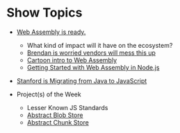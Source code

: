 # Show Topics

* [Web Assembly is ready.](https://lists.w3.org/Archives/Public/public-webassembly/2017Feb/0002.html)
  * What kind of impact will it have on the ecosystem?
  * [Brendan is worried vendors will mess this up](http://www.infoworld.com/article/3175024/web-development/brendan-eich-tech-giants-could-botch-webassembly.html)
  * [Cartoon intro to Web Assembly](https://hacks.mozilla.org/2017/02/a-cartoon-intro-to-webassembly/)
  * [Getting Started with Web Assembly in Node.js](http://thecodebarbarian.com/getting-started-with-webassembly-in-node.js.html?utm_source=nodeweekly&utm_medium=email)

* [Stanford is Migrating from Java to JavaScript](http://www.stanforddaily.com/2017/02/28/cs-department-updates-introductory-courses/)

* Project(s) of the Week
  * Lesser Known JS Standards
  * [Abstract Blob Store](https://github.com/maxogden/abstract-blob-store)
  * [Abstract Chunk Store](https://github.com/mafintosh/abstract-chunk-store)